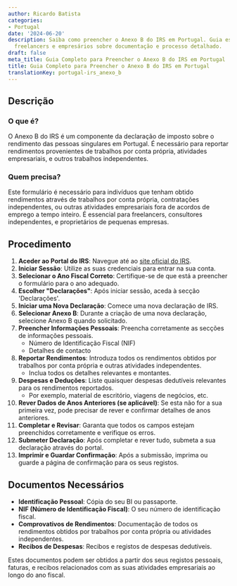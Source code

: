 ```yaml
---
author: Ricardo Batista
categories:
- Portugal
date: '2024-06-20'
description: Saiba como preencher o Anexo B do IRS em Portugal. Guia essencial para
  freelancers e empresários sobre documentação e processo detalhado.
draft: false
meta_title: Guia Completo para Preencher o Anexo B do IRS em Portugal
title: Guia Completo para Preencher o Anexo B do IRS em Portugal
translationKey: portugal-irs_anexo_b
---
```



## Descrição
### O que é?
O Anexo B do IRS é um componente da declaração de imposto sobre o rendimento das pessoas singulares em Portugal. É necessário para reportar rendimentos provenientes de trabalhos por conta própria, atividades empresariais, e outros trabalhos independentes.

### Quem precisa?
Este formulário é necessário para indivíduos que tenham obtido rendimentos através de trabalhos por conta própria, contratações independentes, ou outras atividades empresariais fora de acordos de emprego a tempo inteiro. É essencial para freelancers, consultores independentes, e proprietários de pequenas empresas.

## Procedimento
1. **Aceder ao Portal do IRS**: Navegue até ao [site oficial do IRS](https://www.portaldasfinancas.gov.pt).
2. **Iniciar Sessão**: Utilize as suas credenciais para entrar na sua conta.
3. **Selecionar o Ano Fiscal Correto**: Certifique-se de que está a preencher o formulário para o ano adequado.
4. **Escolher "Declarações"**: Após iniciar sessão, aceda à secção 'Declarações'.
5. **Iniciar uma Nova Declaração**: Comece uma nova declaração de IRS.
6. **Selecionar Anexo B**: Durante a criação de uma nova declaração, selecione Anexo B quando solicitado.
7. **Preencher Informações Pessoais**: Preencha corretamente as secções de informações pessoais.
    - Número de Identificação Fiscal (NIF)
    - Detalhes de contacto
8. **Reportar Rendimentos**: Introduza todos os rendimentos obtidos por trabalhos por conta própria e outras atividades independentes.
    - Inclua todos os detalhes relevantes e montantes.
9. **Despesas e Deduções**: Liste quaisquer despesas dedutíveis relevantes para os rendimentos reportados.
    - Por exemplo, material de escritório, viagens de negócios, etc.
10. **Rever Dados de Anos Anteriores (se aplicável)**: Se esta não for a sua primeira vez, pode precisar de rever e confirmar detalhes de anos anteriores.
11. **Completar e Revisar**: Garanta que todos os campos estejam preenchidos corretamente e verifique os erros.
12. **Submeter Declaração**: Após completar e rever tudo, submeta a sua declaração através do portal.
13. **Imprimir e Guardar Confirmação**: Após a submissão, imprima ou guarde a página de confirmação para os seus registos.

## Documentos Necessários
- **Identificação Pessoal**: Cópia do seu BI ou passaporte.
- **NIF (Número de Identificação Fiscal)**: O seu número de identificação fiscal.
- **Comprovativos de Rendimentos**: Documentação de todos os rendimentos obtidos por trabalhos por conta própria ou atividades independentes.
- **Recibos de Despesas**: Recibos e registos de despesas dedutíveis.

Estes documentos podem ser obtidos a partir dos seus registos pessoais, faturas, e recibos relacionados com as suas atividades empresariais ao longo do ano fiscal.